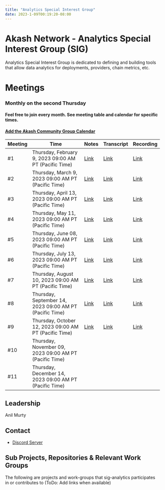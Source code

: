 ```yaml
---
title: "Analytics Special Interest Group"
date: 2023-1-09T00:19:20-08:00
---
```


# Akash Network - Analytics Special Interest Group (SIG)

Analytics Special Interest Group is dedicated to defining and building tools that allow data analytics for deployments, providers, chain metrics, etc.


# Meetings

### Monthly on the second Thursday

#### Feel free to join every month. See meeting table and calendar for specific times.

#### [Add the Akash Community Group Calendar](https://calendar.google.com/calendar/u/0?cid=Y18yNWU1ZTM3NDhlNGM0YWI3YTU1ZjQxZmJjNWViZWJjYzBhMDNiNDBmYjAyODc4NWYxNDE1OWJmYWViZWExMmUyQGdyb3VwLmNhbGVuZGFyLmdvb2dsZS5jb20)



| Meeting | Time | Notes | Transcript | Recording
| --- | --- | --- | --- | --- |
| #1 | Thursday, February 9, 2023 09:00 AM PT (Pacific Time) | [Link](https://github.com/akash-network/community/blob/main/sig-analytics/meetings/001-2023-02-09.md)  | [Link](https://github.com/akash-network/community/blob/main/sig-analytics/meetings/001-2023-02-09.md#transcript) | [Link](https://ftbwz3nd2i3gjhmsgiwot2x4mah6mkzvkuztdh3thyaughvd36aq.arweave.net/LMNs7aPSNmSdkjIs6er8YA_mKzVVMzGfcz4BQx6j34E)
| #2 | Thursday, March 9, 2023 09:00 AM PT (Pacific Time) | [Link](https://github.com/akash-network/community/blob/main/sig-analytics/meetings/002-2023-03-09.md)  | [Link](https://github.com/akash-network/community/blob/main/sig-analytics/meetings/002-2023-03-09.md#transcript) | [Link](https://fue3g4xmnsr4uy45y2pulbvwyo7ptfahmrvi6lvuweemi57slz4a.arweave.net/LQmzcuxso8pjncafRYa2w775lAdkao8utLEIxHfyXng)
| #3 | Thursday, April 13, 2023 09:00 AM PT (Pacific Time) | [Link](https://github.com/akash-network/community/blob/main/sig-analytics/meetings/003-2023-04-13.md) | [Link](https://github.com/akash-network/community/blob/main/sig-analytics/meetings/003-2023-04-13.md#transcript) | [Link](https://3sitabyx4woqnmocrm4sygu647pklpgob6a4towscwlsqcymiata.arweave.net/3JEwBxflnQaxwos5LBqe596lvM4Pgcm60hWXKAsMQCY)
| #4 | Thursday, May 11, 2023 09:00 AM PT (Pacific Time) | [Link](https://github.com/akash-network/community/blob/main/sig-analytics/meetings/004-2023-05-11.md) | [Link](https://github.com/akash-network/community/blob/main/sig-analytics/meetings/004-2023-05-11.md#transcript) | [Link](https://lhtkqoy46e7yizt65au5if3whgrq2brswt5jtd3cffrukfetc7rq.arweave.net/WeaoOxzxP4Rmfugp1Bd2OaMNBjK0-pmPYiljRRSTF-M)
| #5 | Thursday, June 08, 2023 09:00 AM PT (Pacific Time) | [Link](https://github.com/akash-network/community/blob/main/sig-analytics/meetings/005-2023-06-08.md) | [Link](https://github.com/akash-network/community/blob/main/sig-analytics/meetings/005-2023-06-08.md#transcript) | [Link](https://vgq4z3pl2yzp66ubgyz4e6fm6yqh6shzdo22wkk6tucodjy2n6tq.arweave.net/qaHM7evWMv96gTYzwnis9iB_SPkbtaspXp0E4acab6c)
| #6 | Thursday, July 13, 2023 09:00 AM PT (Pacific Time) | [Link](https://github.com/akash-network/community/blob/main/sig-analytics/meetings/006-2023-07-12.md)  | [Link](https://github.com/akash-network/community/blob/main/sig-analytics/meetings/006-2023-07-12.md#transcript) | [Link](https://gf7f7walagqjm3o6iojm7scckok44sulmjm7k77n2ank3bjsbzyq.arweave.net/MX5f2AsBoJZt3kOSz8hCU5XOSotiWfV_7dAarYUyDnE) | 
| #7 | Thursday, August 10, 2023 09:00 AM PT (Pacific Time) | [Link](https://github.com/akash-network/community/blob/main/sig-analytics/meetings/007-2023-08-11.md) | [Link](https://github.com/akash-network/community/blob/main/sig-analytics/meetings/007-2023-08-11.md#transcript) |[Link](https://kqbknw24m7hpcjg4hfd2dtg4ozhiqsi4zbjdtjycxw6omyhzvfka.arweave.net/VAKm21xnzvEk3DlHoczcdk6ISRzIUjmnAr285mD5qVQ)
| #8 | Thursday, September 14, 2023 09:00 AM PT (Pacific Time) |[Link](https://github.com/akash-network/community/blob/main/sig-analytics/meetings/008-2023-09-14.md)    |[Link](https://github.com/akash-network/community/blob/main/sig-analytics/meetings/008-2023-09-14.md#Transcript)   | [Link](https://t5tmhypnhybd3jpbk3amizf6m2pl66msvvbhlqjyqnynouil4ksa.arweave.net/n2bD4e0-Aj2l4VbAxGS-Zp6_eZKtQnXBOINw11EL4qQ)
| #9 | Thursday, October 12, 2023 09:00 AM PT (Pacific Time) |[Link](https://github.com/akash-network/community/blob/main/sig-analytics/meetings/009-2023-10-12.md)    | [Link](https://github.com/akash-network/community/blob/main/sig-analytics/meetings/009-2023-10-12.md#transcript)   | [Link](https://v5ixigio4enkf7qhvlmzfptnlx6zkdite2skrznyil2d3xih6ana.arweave.net/r1F0GQ7hGqL-B6rZkr5tXf2VDRMmpKjluEL0Pd0H8Bo)
| #10 | Thursday, November 09, 2023 09:00 AM PT (Pacific Time) |    |   | 
| #11 | Thursday, December 14, 2023 09:00 AM PT (Pacific Time) |    |   | 



## Leadership

Anil Murty


## Contact

- [Discord Server](https://discord.com/channels/747885925232672829/1111760414414475284)

## Sub Projects, Repositories & Relevant Work Groups

The following are projects and work-groups that sig-analytics participates in or contributes to (ToDo: Add links when available)
